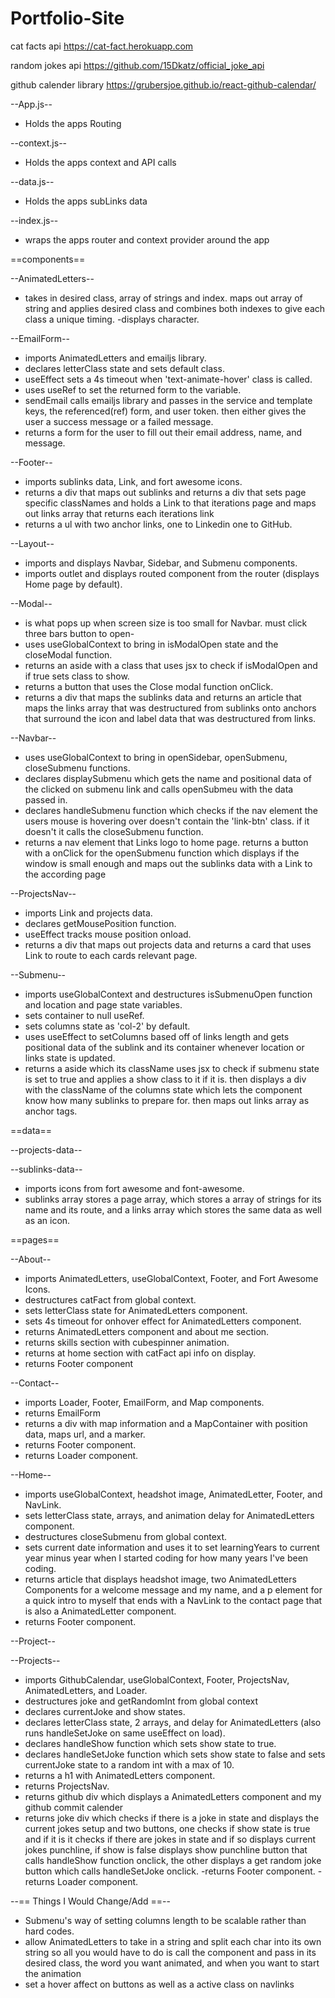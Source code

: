 # Portfolio-Site

cat facts api
https://cat-fact.herokuapp.com

random jokes api
https://github.com/15Dkatz/official_joke_api

github calender library
https://grubersjoe.github.io/react-github-calendar/

--App.js--

- Holds the apps Routing

--context.js--

- Holds the apps context and API calls

--data.js--

- Holds the apps subLinks data

--index.js--

- wraps the apps router and context provider around the app

==components==

--AnimatedLetters--

- takes in desired class, array of strings and index.
  maps out array of string and applies desired class and combines both indexes to give each class a unique timing.
  -displays character.

--EmailForm--

- imports AnimatedLetters and emailjs library.
- declares letterClass state and sets default class.
- useEffect sets a 4s timeout when 'text-animate-hover' class is called.
- uses useRef to set the returned form to the variable.
- sendEmail calls emailjs library and passes in the service and template keys, the referenced(ref) form, and user token. then either gives the user a success message or a failed message.
- returns a form for the user to fill out their email address, name, and message.

--Footer--

- imports sublinks data, Link, and fort awesome icons.
- returns a div that maps out sublinks and returns a div that sets page specific classNames and holds a Link to that iterations page and maps out links array that returns each iterations link
- returns a ul with two anchor links, one to Linkedin one to GitHub.

--Layout--

- imports and displays Navbar, Sidebar, and Submenu components.
- imports outlet and displays routed component from the router (displays Home page by default).

--Modal--

- is what pops up when screen size is too small for Navbar. must click three bars button to open-
- uses useGlobalContext to bring in isModalOpen state and the closeModal function.
- returns an aside with a class that uses jsx to check if isModalOpen and if true sets class to show.
- returns a button that uses the Close modal function onClick.
- returns a div that maps the sublinks data and returns an article that maps the links array that was destructured from sublinks onto anchors that surround the icon and label data that was destructured from links.

--Navbar--

- uses useGlobalContext to bring in openSidebar, openSubmenu, closeSubmenu functions.
- declares displaySubmenu which gets the name and positional data of the clicked on submenu link and calls openSubmeu with the data passed in.
- declares handleSubmenu function which checks if the nav element the users mouse is hovering over doesn't contain the 'link-btn' class. if it doesn't it calls the closeSubmenu function.
- returns a nav element that Links logo to home page.
  returns a button with a onClick for the openSubmenu function which displays if the window is small enough and maps out the sublinks data with a Link to the according page

--ProjectsNav--

- imports Link and projects data.
- declares getMousePosition function.
- useEffect tracks mouse position onload.
- returns a div that maps out projects data and returns a card that uses Link to route to each cards relevant page.

--Submenu--

- imports useGlobalContext and destructures isSubmenuOpen function and location and page state variables.
- sets container to null useRef.
- sets columns state as 'col-2' by default.
- uses useEffect to setColumns based off of links length and gets positional data of the sublink and its container whenever location or links state is updated.
- returns a aside which its className uses jsx to check if submenu state is set to true and applies a show class to it if it is. then displays a div with the className of the columns state which lets the component know how many sublinks to prepare for. then maps out links array as anchor tags.

==data==

--projects-data--

--sublinks-data--

- imports icons from fort awesome and font-awesome.
- sublinks array stores a page array, which stores a array of strings for its name and its route, and a links array which stores the same data as well as an icon.

==pages==

--About--

- imports AnimatedLetters, useGlobalContext, Footer, and Fort Awesome Icons.
- destructures catFact from global context.
- sets letterClass state for AnimatedLetters component.
- sets 4s timeout for onhover effect for AnimatedLetters component.
- returns AnimatedLetters component and about me section.
- returns skills section with cubespinner animation.
- returns at home section with catFact api info on display.
- returns Footer component

--Contact--

- imports Loader, Footer, EmailForm, and Map components.
- returns EmailForm
- returns a div with map information and a MapContainer with position data, maps url, and a marker.
- returns Footer component.
- returns Loader component.

--Home--

- imports useGlobalContext, headshot image, AnimatedLetter, Footer, and NavLink.
- sets letterClass state, arrays, and animation delay for AnimatedLetters component.
- destructures closeSubmenu from global context.
- sets current date information and uses it to set learningYears to current year minus year when I started coding for how many years I've been coding.
- returns article that displays headshot image, two AnimatedLetters Components for a welcome message and my name, and a p element for a quick intro to myself that ends with a NavLink to the contact page that is also a AnimatedLetter component.
- returns Footer component.

--Project--

--Projects--

- imports GithubCalendar, useGlobalContext, Footer, ProjectsNav, AnimatedLetters, and Loader.
- destructures joke and getRandomInt from global context
- declares currentJoke and show states.
- declares letterClass state, 2 arrays, and delay for AnimatedLetters (also runs handleSetJoke on same useEffect on load).
- declares handleShow function which sets show state to true.
- declares handleSetJoke function which sets show state to false and sets currentJoke state to a random int with a max of 10.
- returns a h1 with AnimatedLetters component.
- returns ProjectsNav.
- returns github div which displays a AnimatedLetters component and my github commit calender
- returns joke div which checks if there is a joke in state and displays the current jokes setup and two buttons, one checks if show state is true and if it is it checks if there are jokes in state and if so displays current jokes punchline, if show is false displays show punchline button that calls handleShow function onclick, the other displays a get random joke button which calls handleSetJoke onclick.
  -returns Footer component.
  -returns Loader component.

--== Things I Would Change/Add ==--

- Submenu's way of setting columns length to be scalable rather than hard codes.
- allow AnimatedLetters to take in a string and split each char into its own string so all you would have to do is call the component and pass in its desired class, the word you want animated, and when you want to start the animation
- set a hover affect on buttons as well as a active class on navlinks
